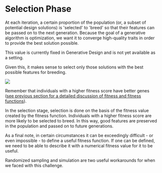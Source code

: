 # Selection Phase

At each iteration, a certain proportion of the population \(or, a subset of potential design solutions\) is 'selected' to 'breed' so that their features can be passed on to the next generation. Because the goal of a generative algorithm is optimization, we want it to converge high-quality traits in order to provide the best solution possible.  

This value is currently fixed in Generative Design and is not yet available as a setting. 

Given this, it makes sense to select only those solutions with the best possible features for breeding.

![](../../.gitbook/assets/selection1.png)

Remember that individuals with a higher fitness score have better genes \([see previous section for a detailed discussion of fitness and fitness functions](02-04-03_evaluation-phase.md)\).  

In the selection stage, selection is done on the basis of the fitness value created by the fitness function. Individuals with a higher fitness score are more likely to be selected to breed. In this way, good features are preserved in the population and passed on to future generations.

As a final note, in certain circumstances it can be exceedingly difficult - or even impossible - to define a useful fitness function. If one can be defined, we need to be able to describe it with a numerical fitness value for it to be useful.

Randomized sampling and simulation are two useful workarounds for when we faced with this challenge.

